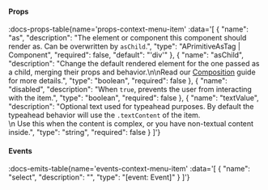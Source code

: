 <!-- This file was automatic generated. Do not edit it manually -->

#### Props
:docs-props-table{name='props-context-menu-item' :data='[
  {
    "name": "as",
    "description": "The element or component this component should render as. Can be overwritten by `asChild`.",
    "type": "APrimitiveAsTag | Component",
    "required": false,
    "default": "\'div\'"
  },
  {
    "name": "asChild",
    "description": "Change the default rendered element for the one passed as a child, merging their props and behavior.\\n\\nRead our [Composition](https://akar.vinicunca.dev/core/guides/composition) guide for more details.",
    "type": "boolean",
    "required": false
  },
  {
    "name": "disabled",
    "description": "When `true`, prevents the user from interacting with the item.",
    "type": "boolean",
    "required": false
  },
  {
    "name": "textValue",
    "description": "Optional text used for typeahead purposes. By default the typeahead behavior will use the `.textContent` of the item. <br>\\n Use this when the content is complex, or you have non-textual content inside.",
    "type": "string",
    "required": false
  }
]'} 

#### Events

:docs-emits-table{name='events-context-menu-item' :data='[
  {
    "name": "select",
    "description": "",
    "type": "[event: Event]"
  }
]'} 
